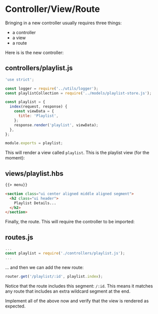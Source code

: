 # Controller/View/Route

Bringing in a new controller usually requires three things:

- a controller
- a view
- a route

Here is is the new controller:

## controllers/playlist.js

~~~js
'use strict';

const logger = require('../utils/logger');
const playlistCollection = require('../models/playlist-store.js');

const playlist = {
  index(request, response) {
    const viewData = {
      title: 'Playlist',
    };
    response.render('playlist', viewData);
  },
};

module.exports = playlist;
~~~

This will render a view called `playlist`. This is the playlist view (for the moment):

## views/playlist.hbs

~~~html
{{> menu}}

<section class="ui center aligned middle aligned segment">
  <h2 class="ui header">
    Playlist Details...
  </h2>
</section>
~~~

Finally, the route. This will require the controller to be imported:

## routes.js

~~~js
...
const playlist = require('./controllers/playlist.js');
...
~~~

... and then we can add the new route:

~~~js
router.get('/playlist/:id', playlist.index);
~~~

Notice that the route includes this segment: `/:id`. This means it matches any route that includes an extra wildcard segment at the end.

Implement all of the above now and verify that the view is rendered as expected.

